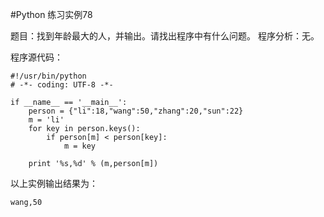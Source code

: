 #Python 练习实例78


题目：找到年龄最大的人，并输出。请找出程序中有什么问题。
程序分析：无。


程序源代码：


```
#!/usr/bin/python
# -*- coding: UTF-8 -*-

if __name__ == '__main__':
    person = {"li":18,"wang":50,"zhang":20,"sun":22}
    m = 'li'
    for key in person.keys():
        if person[m] < person[key]:
            m = key

    print '%s,%d' % (m,person[m])
```

以上实例输出结果为：

```
wang,50
```